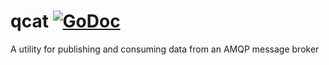 # qcat [![GoDoc](https://godoc.org/github.com/ghetzel/qcat?status.svg)](https://godoc.org/github.com/ghetzel/qcat)
A utility for publishing and consuming data from an AMQP message broker


